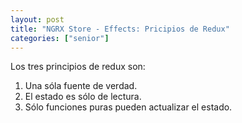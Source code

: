 ```yaml
---
layout: post
title: "NGRX Store - Effects: Pricipios de Redux"
categories: ["senior"]
---
```


Los tres principios de<!--more--> redux son:

1. Una sóla fuente de verdad.
2. El estado es sólo de lectura.
3. Sólo funciones puras pueden actualizar el estado.